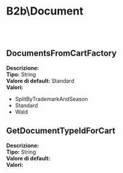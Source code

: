 # B2b\Document

<br><br> 

DocumentsFromCartFactory 
----
**Descrizione:** <br>
**Tipo:** String<br>
**Valore di default:** Standard<br>
**Valori:**
* SplitByTrademarkAndSeason
* Standard
* Wald

GetDocumentTypeIdForCart 
----
**Descrizione:** <br>
**Tipo:** String<br>
**Valore di default:** <br>
**Valori:**

